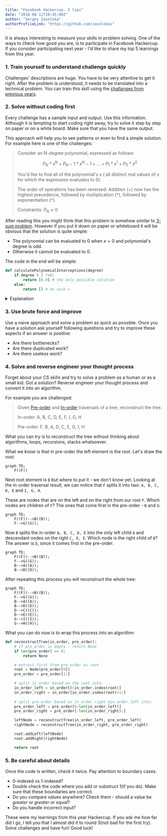 ```yaml
---
title: "Facebook Hackercup. 5 tips"
date: "2018-08-11T10:45:00Z"
author: "Sergey Zavoloka"
authorProfileLink: "https://github.com/zavolokas"
---
```


It is always interesting to measure your skills in problem solving. One of the ways to check how good you are, is to participate in Facebook Hackercup. If you consider participating next year - I'd like to share my top 5 learnings from this year.

### 1. Train yourself to understand challenge quickly 
Challenges' descriptions are huge. You have to be very attentive to get it right. After the problem is understood, it needs to be translated into a technical problem. You can train this skill using the [challanges from previous years](https://www.facebook.com/hackercup/past_rounds/1825579961046099/).

### 2. Solve without coding first
Every challenge has a sample input and output. Use this information. Although it is tempting to start coding right away, try to solve it step by step on paper or on a white board. Make sure that you have the same output. 

This approach will help you to see patterns or even to find a simple solution. For example here is one of the challenges:

>Consider an N-degree polynomial, expressed as follows:
>
>$$P_N * x^N + P_N-1 * x^N-1 + ... + P_1 * x^1 + P_0 * x^0$$
>
>You'd like to find all of the polynomial's $x$ ( 
>all distinct real values of $x$ for which the expression evaluates to $0$).
>
>The order of operations has been reversed: Addition ($+$) now has 
>the highest precedence, followed by multiplication ($*$), followed by exponentiation (^). 
>
>Constraints: $P_N ≠ 0$

After reading this you might think that this problem is somehow similar to [3-sum problem](https://en.wikipedia.org/wiki/3SUM). However if you put it down on paper or whiteboard it will be obvious that the solution is quite simple:
- The polynomial can be evaluated to $0$ when $x = 0$ and polynomial's degree is odd.
- Otherwise it cannot be evaluated to $0$.

The code in the end will be simple:

```python
def calculatePolynomialInterceptions(degree)
    if degree % 2 !=0:
        return [0.0] # the only possible solution
    else:
        return [] # no such x
```

<details><summary>Explanation</summary>
<p>

It might take some time to realise how a polynomial would look like after applying new operations order. Let's start with $N=3$ and write the polynomial down:


$P_3 * x$ ^ $3 + P_2 * x$ ^ $2 + P_1 * x$ ^ $1 + P_0 * x$ ^ 0

According to the order of operations it should look as following:

$(P_3 * x)$ ^ $((3 + P_2) * x)$ ^ $((2 + P_1) * x)$ ^ $((1 + P_0) * x)$ ^ $0$

From that we can see that we have $(P_3 * x)$ as a base and the rest as an exponent. We will refer to the exponent as $a$:

$a = ((3 + P_2) * x)$ ^ $((2 + P_1) * x)$ ^ $((1 + P_0) * x)$ ^ $0$

and will get the expression:

$$P_3 * x ^ a = 0$$ 

Since $P_3 ≠ 0$ according to the problem description, the polynomial can be evaluated to $0$ only and only when $x = 0$ and $a ≠ 0$. 

We have found the $x$ and the only thing we need to do is to make sure that $a ≠ 0$, otherwise $P_3 * 0^0 = P_3$. 

Let's take a look at $a$. Since $x = 0$, we will get:

$a = ((3 + P_2) * 0)$ ^ $((2 + P_1) * 0)$ ^ $((1 + P_0) * 0)$ ^ $0$

$a = 0$ ^ $0$ ^ $0$ ^ $0$

$a = 1$

The answer is that the *3rd-degree* polynomial does evaluate to $0$ only and only when $x = 0$. However if it would be *2nd-degree* polynomial, it does not evaluate to $0$ for any real value $x$:

$a = 0$ ^ $0$ ^ $0$

$a = 0$

$P_2 * x^0 = P_2 * 1 = P_2 (≠ 0)$

It turns out that the final solution of this problem is quite easy - we just need to check whether the polynomial degree is odd, and if it is so then it can be evaluated to $0$ when $x = 0$.

</p>
</details>

### 3. Use brute force and improve
Use a naive approach and solve a problem as quick as possible. Once you have a solution ask yourself following questions and try to improve these aspects if an answer is positive:
- Are there bottlenecks?
- Are there duplicated work? 
- Are there useless work?

### 4. Solve and reverse engineer your thought process
Forget about your CS skills and try to solve a problem as a human or as a small kid. Got a solution? Reverse engineer your thought process and convert it into an algorithm.

For example you are challenged:
> Given [Pre-order](https://en.wikipedia.org/wiki/Tree_traversal#Pre-order_(NLR)) and [In-order](https://en.wikipedia.org/wiki/Tree_traversal#In-order_(LNR)) traversals of a tree, reconstruct the tree.
>
> In-order: A, B, C, D, E, F, I, G, H
>
> Pre-order: F, B, A, D, C, E, G, I, H

What you can try is to reconstruct the tree without thinking about algorithms, loops, recursions, stacks whatsoever.

What we know is that in pre-order the left element is the root. Let's draw the root:

```mermaid
graph TD;
    F((F))
```

Next root element is `B` but where to put it - we don't know yet. Looking at the in-order traversal result, we can notice that `F` splits it into two: `A, B, C, D, E` and `I, G, H`.

These are nodes that are on the left and on the right from our root `F`. Which nodes are children of `F`? The ones that come first in the pre-order - `B` and `G`:

```mermaid
graph TD;
    F((F))-->B((B));
    F-->G((G));
```

Now `B` splits the in-order `A, B, C, D, E` into the only left child `A` and descendant ondes on the right `C, D, E`. Which node is the right child of `B`? The answer is `D`, since it comes first in the pre-order.

```mermaid
graph TD;
    F((F))-->B((B));
    F-->G((G));
    B-->A((A));
    B-->D((D));
```
After repeating this process you will reconstruct the whole tree:

```mermaid
graph TD;
    F((F))-->B((B));
    F-->G((G));
    B-->A((A));
    B-->D((D));
    D-->C((C));
    D-->E((E));
    G-->I((I));
    G-->H((H));
```

What you can do now is to wrap this process into an algorithm: 

```python
def reconstructTree(in_order, pre_order):
    # if pre_order is empty - return None
    if len(pre_order) == 0:
        return None

    # extract first from pre_order as root
    root = Node(pre_order[0])
    pre_order = pre_order[1:]

    # split in_order based on the root into:
    in_order_left = in_order[0:in_order.index(root)]
    in_order_right = in_order[in_order.index(root)+1:]
    
    # split pre_order based on in_order_right &in_order_left into:
    pre_order_left = pre_order[0:len(in_order_left)]
    pre_order_right = pre_order[-len(in_order_right):]

    leftNode = reconstructTree(in_order_left, pre_order_left)
    rightNode = reconstructTree(in_order_right, pre_order_right)

    root.addLeft(leftNode)
    root.addRight(rightNode)

    return root

```


### 5. Be careful about details
Once the code is written, check it twice. Pay attention to boundary cases. 
- 0-indexed vs 1-indexed? 
- Double check the code where you add or substruct 1(if you do). Make sure that these boundaries are correct.
- Do you compare values anywhere? Check them - should a value be *greater* or *greater or equal*?
- Do you handle incorrect input?

These were my learnings from this year Hackercup. If you ask me how far did I go, I tell you that I almost did it to round 3(not bad for the first try). Solve challenges and have fun! Good luck!